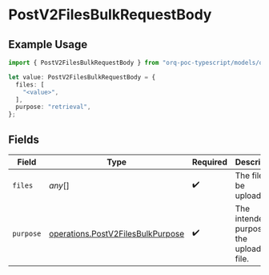 # PostV2FilesBulkRequestBody

## Example Usage

```typescript
import { PostV2FilesBulkRequestBody } from "orq-poc-typescript/models/operations";

let value: PostV2FilesBulkRequestBody = {
  files: [
    "<value>",
  ],
  purpose: "retrieval",
};
```

## Fields

| Field                                                                                  | Type                                                                                   | Required                                                                               | Description                                                                            |
| -------------------------------------------------------------------------------------- | -------------------------------------------------------------------------------------- | -------------------------------------------------------------------------------------- | -------------------------------------------------------------------------------------- |
| `files`                                                                                | *any*[]                                                                                | :heavy_check_mark:                                                                     | The file to be uploaded.                                                               |
| `purpose`                                                                              | [operations.PostV2FilesBulkPurpose](../../models/operations/postv2filesbulkpurpose.md) | :heavy_check_mark:                                                                     | The intended purpose of the uploaded file.                                             |